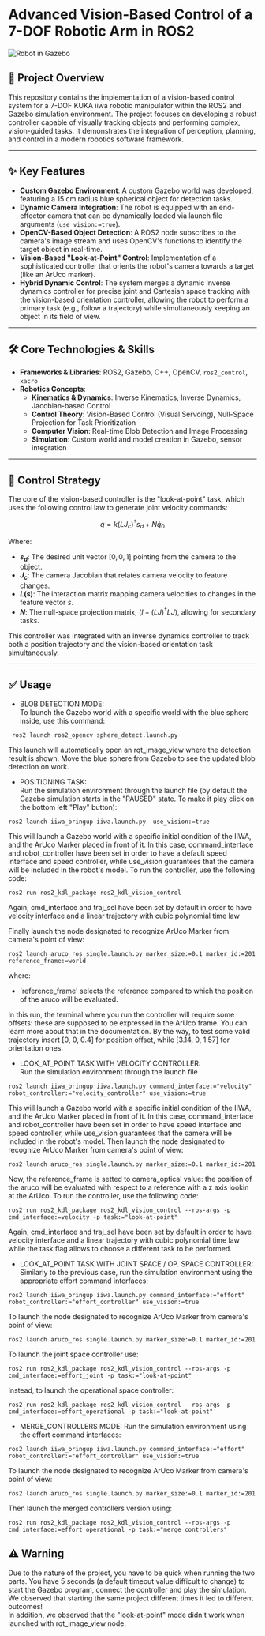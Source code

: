 # Advanced Vision-Based Control of a 7-DOF Robotic Arm in ROS2

![Robot in Gazebo](placeholder.gif)  
## 🤖 Project Overview

This repository contains the implementation of a vision-based control system for a 7-DOF KUKA iiwa robotic manipulator within the ROS2 and Gazebo simulation environment. The project focuses on developing a robust controller capable of visually tracking objects and performing complex, vision-guided tasks. It demonstrates the integration of perception, planning, and control in a modern robotics software framework.

---

## ✨ Key Features

* **Custom Gazebo Environment**: A custom Gazebo world was developed, featuring a 15 cm radius blue spherical object for detection tasks.
* **Dynamic Camera Integration**: The robot is equipped with an end-effector camera that can be dynamically loaded via launch file arguments (`use_vision:=true`).
* **OpenCV-Based Object Detection**: A ROS2 node subscribes to the camera's image stream and uses OpenCV's functions to identify the target object in real-time.
* **Vision-Based "Look-at-Point" Control**: Implementation of a sophisticated controller that orients the robot's camera towards a target (like an ArUco marker).
* **Hybrid Dynamic Control**: The system merges a dynamic inverse dynamics controller for precise joint and Cartesian space tracking with the vision-based orientation controller, allowing the robot to perform a primary task (e.g., follow a trajectory) while simultaneously keeping an object in its field of view.

---

## 🛠️ Core Technologies & Skills

* **Frameworks & Libraries**: ROS2, Gazebo, C++, OpenCV, `ros2_control`, `xacro`
* **Robotics Concepts**:
    * **Kinematics & Dynamics**: Inverse Kinematics, Inverse Dynamics, Jacobian-based Control
    * **Control Theory**: Vision-Based Control (Visual Servoing), Null-Space Projection for Task Prioritization
    * **Computer Vision**: Real-time Blob Detection and Image Processing
    * **Simulation**: Custom world and model creation in Gazebo, sensor integration

---

## 🔬 Control Strategy

The core of the vision-based controller is the "look-at-point" task, which uses the following control law to generate joint velocity commands:

$$ \dot{q} = k(LJ_{c})^{\dagger}s_{d} + N\dot{q}_{0} $$

Where:
* **$s_{d}$**: The desired unit vector $[0,0,1]$ pointing from the camera to the object.
* **$J_{c}$**: The camera Jacobian that relates camera velocity to feature changes.
* **$L(s)$**: The interaction matrix mapping camera velocities to changes in the feature vector $s$.
* **$N$**: The null-space projection matrix, $(I-(LJ)^{\dagger}LJ)$, allowing for secondary tasks.

This controller was integrated with an inverse dynamics controller to track both a position trajectory and the vision-based orientation task simultaneously.

---

## :white_check_mark: Usage
- BLOB DETECTION MODE:  
To launch the Gazebo world with a specific world with the blue sphere inside, use this command:
```
 ros2 launch ros2_opencv sphere_detect.launch.py
```
This launch will automatically open an rqt_image_view where the detection result is shown. Move the blue sphere from Gazebo to see the updated blob detection on work.  
  
- POSITIONING TASK:  
Run the simulation environment through the launch file (by default the Gazebo simulation starts in the "PAUSED" state. To make it play click on the bottom left "Play" button):
```
ros2 launch iiwa_bringup iiwa.launch.py  use_vision:=true
```
This will launch a Gazebo world with a specific initial condition of the IIWA, and the ArUco Marker placed in front of it.
In this case, command_interface and robot_controller have been set in order to have a default speed interface and speed controller, while use_vision
guarantees that the camera will be included in the robot's model.
To run the controller, use the following code:
```
ros2 run ros2_kdl_package ros2_kdl_vision_control 
```
Again, cmd_interface and traj_sel have been set by default in order to have velocity interface and a linear trajectory with cubic polynomial time law

Finally launch the node designated to recognize ArUco Marker from camera's point of view:
```
ros2 launch aruco_ros single.launch.py marker_size:=0.1 marker_id:=201 reference_frame:=world
```
where:
- 'reference_frame' selects the reference compared to which the position of the aruco will be evaluated.

In this run, the terminal where you run the controller will require some offsets: these are supposed to be expressed in the ArUco frame. You can learn more about that 
in the documentation. By the way,  to test some valid trajectory insert [0, 0, 0.4] for position offset, while [3.14, 0, 1.57] for orientation ones.

- LOOK_AT_POINT TASK WITH VELOCITY CONTROLLER:  
Run the simulation environment through the launch file
```
ros2 launch iiwa_bringup iiwa.launch.py command_interface:="velocity" robot_controller:="velocity_controller" use_vision:=true
```
This will launch a Gazebo world with a specific initial condition of the IIWA, and the ArUco Marker placed in front of it.
In this case, command_interface and robot_controller have been set in order to have speed interface and speed controller, while use_vision
guarantees that the camera will be included in the robot's model.
Then launch the node designated to recognize ArUco Marker from camera's point of view:
```
ros2 launch aruco_ros single.launch.py marker_size:=0.1 marker_id:=201
```
Now, the reference_frame is setted to camera_optical value: the position of the aruco will be evaluated with respect to a reference with a z axis lookin at the ArUco.
To run the controller, use the following code:
```
ros2 run ros2_kdl_package ros2_kdl_vision_control --ros-args -p cmd_interface:=velocity -p task:="look-at-point"
```
Again, cmd_interface and traj_sel have been set by default in order to have velocity interface and a linear trajectory with cubic polynomial time law
while the task flag allows to choose a different task to be performed. 




- LOOK_AT_POINT TASK WITH JOINT SPACE / OP. SPACE CONTROLLER:
Similarly to the previous case, run the simulation environment using the appropriate effort command interfaces:
```
ros2 launch iiwa_bringup iiwa.launch.py command_interface:="effort" robot_controller:="effort_controller" use_vision:=true
```
To launch the node designated to recognize ArUco Marker from camera's point of view:
```
ros2 launch aruco_ros single.launch.py marker_size:=0.1 marker_id:=201
```
To launch the joint space controller use:
```
ros2 run ros2_kdl_package ros2_kdl_vision_control --ros-args -p cmd_interface:=effort_joint -p task:="look-at-point"
```
Instead, to launch the operational space controller:
```
ros2 run ros2_kdl_package ros2_kdl_vision_control --ros-args -p cmd_interface:=effort_operational -p task:="look-at-point"
```


- MERGE_CONTROLLERS MODE:
Run the simulation environment using the effort command interfaces:
```
ros2 launch iiwa_bringup iiwa.launch.py command_interface:="effort" robot_controller:="effort_controller" use_vision:=true
```
To launch the node designated to recognize ArUco Marker from camera's point of view:
```
ros2 launch aruco_ros single.launch.py marker_size:=0.1 marker_id:=201
```
Then launch the merged controllers version using:
```
ros2 run ros2_kdl_package ros2_kdl_vision_control --ros-args -p cmd_interface:=effort_operational -p task:="merge_controllers"
```

## :warning: Warning
Due to the nature of the project, you have to be quick when running the two parts. You have 5 seconds (a default timeout value difficult to change) to start the Gazebo program, connect the controller and play the simulation.   
We observed that starting the same project different times it led to different outcomes!  
In addition, we observed that the "look-at-point" mode didn't work when launched with rqt_image_view node.
